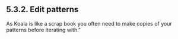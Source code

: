 ---
---

## 5.3.2. Edit patterns

As Koala is like a scrap book you often need to make copies of your patterns before iterating with."
